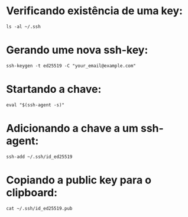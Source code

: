 
# Verificando existência de uma key:
```
ls -al ~/.ssh
```
# Gerando ume nova ssh-key:
```
ssh-keygen -t ed25519 -C "your_email@example.com"
```
# Startando a chave:
```
eval "$(ssh-agent -s)"
```
# Adicionando a chave a um ssh-agent:
```
ssh-add ~/.ssh/id_ed25519
```
# Copiando a public key para o clipboard:
```
cat ~/.ssh/id_ed25519.pub
```